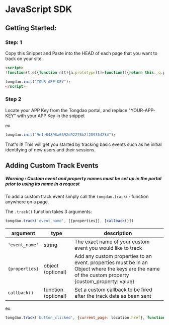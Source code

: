 # JavaScript SDK

## Getting Started:

### Step: 1

Copy this Snippet and Paste into the HEAD of each page that you want to track on your site.

```html
<script>
!function(t,e){function n(t){a.prototype[t]=function(){return this._q.push([t].concat(Array.prototype.slice.call(arguments,0))),this}}function o(t){s[t]=function(){s._q.push([t].concat(Array.prototype.slice.call(arguments,0)))}}var s=t.tongdao||{},r=e.createElement("script");r.type="text/javascript",r.async=!0,r.src="https://0qian-production-app.oss-cn-hangzhou.aliyuncs.com/js-sdk/v0/tongdao.min.js",r.onload=function(){t.tongdao.runQueuedFunctions()};var i=e.getElementsByTagName("script")[0];i.parentNode.insertBefore(r,i);for(var a=function(){return this._q=[],this},c=["add","set","setOnce","unset"],u=0;u<c.length;u++)n(c[u]);s.Identify=a,s._q=[];for(var p=["init","track","redirect","logRevenue","setUserId","setUserProperties","setOptOut","setVersionName","setDomain","setDeviceId","setGlobalUserProperties","identify"],d=0;d<p.length;d++)o(p[d]);t.tongdao=s}(window,document),

tongdao.init("YOUR-APP-KEY");
</script>
```

### Step 2

Locate your APP Key from the Tongdao portal, and replace "YOUR-APP-KEY" with your APP Key in the snippet

ex.

```javascript
tongdao.init("9e1e84898a6692d92276b2f289354254");

```

That's it! This will get you started by tracking basic events such as he initial identifying of new users and their sessions.


## Adding Custom Track Events
##### Warning : Custom event and property names must be set up in the portal prior to using its name in a request

To add a custom track event simply call the `tongdao.track()` function anywhere on a page.

The `.track()` function takes 3 arguments:
```javascript
tongdao.track('event_name', [{properties}], [callback()])
```

| argument | type | description |
| --- | --- | --- |
|`'event_name'`| string | The exact name of your custom event you would like to track |
|`{properties}`| object (optional) | Add any custom properties to an event. properties must be in an Object where the keys are the name of the custom property {custom_property: value} |
|`callback()` | function (optional) | Set a custom callback to be fired after the track data as been sent |

ex.

```javascript
tongdao.track('button_clicked', {current_page: location.href}, function(){alert('button was clicked');} );
```
